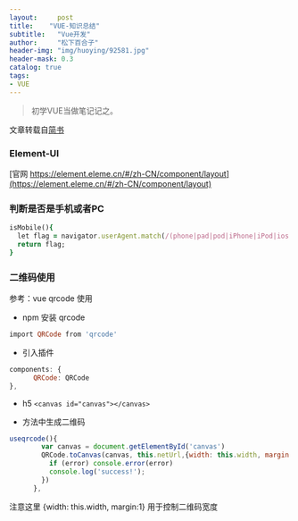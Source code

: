 ```yaml
---
layout:     post
title:    "VUE-知识总结"
subtitle:   "Vue开发"
author:     "松下百合子"
header-img: "img/huoying/92581.jpg"
header-mask: 0.3
catalog: true
tags:
- VUE
---
```


> 初学VUE当做笔记记之。

文章转载自[简书](https://element.eleme.cn/#/zh-CN/component/layout) 



### Element-UI

[官网 https://element.eleme.cn/#/zh-CN/component/layout](https://element.eleme.cn/#/zh-CN/component/layout) 


### 判断是否是手机或者PC

```ruby
isMobile(){
  let flag = navigator.userAgent.match(/(phone|pad|pod|iPhone|iPod|ios|iPad|Android|Mobile|BlackBerry|IEMobile|MQQBrowser|JUC|Fennec|wOSBrowser|BrowserNG|WebOS|Symbian|Windows Phone)/i)
  return flag;
}
```

### 二维码使用

参考：vue qrcode 使用
- npm 安装 qrcode
```ruby
import QRCode from 'qrcode'
```

- 引入插件
```javascript 
components: {
      QRCode: QRCode
},
```

- h5
`<canvas id="canvas"></canvas>`

- 方法中生成二维码
```javascript
useqrcode(){
        var canvas = document.getElementById('canvas')
        QRCode.toCanvas(canvas, this.netUrl,{width: this.width, margin:1}, function (error) {
          if (error) console.error(error)
          console.log('success!');
        })
      },
```
注意这里 {width: this.width, margin:1}  用于控制二维码宽度





















